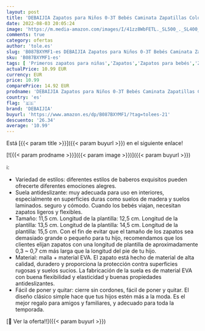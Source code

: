 ```yaml
---
layout: post
title: 'DEBAIJIA Zapatos para Niños 0-3T Bebés Caminata Zapatillas Color Sólido Malla Antideslizante Transpirable Ligero EVA Material Niños Niñas Rosa-17 '
date: 2022-08-03 20:05:24
image: 'https://m.media-amazon.com/images/I/41zz8WbFETL._SL500_._SL400_.jpg'
comments: true
category: ofertas
author: 'tole.es'
slug: 'B087BXYMF1-es DEBAIJIA Zapatos para Niños 0-3T Bebés Caminata Zapatillas...'
sku: 'B087BXYMF1-es'
tags: [ 'Primeros zapatos para niñas','Zapatos','Zapatos para bebés','Zapatos para niñas','Zapatos y complementos','debaijia','zapatos','🇪🇸', ]
actualPrice: 10.99 EUR
currency: EUR
price: 10.99
comparePrice: 14.92 EUR
prodname: 'DEBAIJIA Zapatos para Niños 0-3T Bebés Caminata Zapatillas Color Sólido Malla Antideslizante Transpirable Ligero EVA Material Niños Niñas Rosa-17 '
country: 'es'
flag: '🇪🇸'
brand: 'DEBAIJIA'
buyurl: 'https://www.amazon.es/dp/B087BXYMF1/?tag=tolees-21'
descuento: '26.34'
average: '10.99'
---
```


Está [{{< param title >}}]({{< param buyurl >}}) en el siguiente enlace!

[![{{< param prodname >}}]({{< param image >}})]({{< param buyurl >}})

ℹ️:

- Variedad de estilos: diferentes estilos de baberos exquisitos pueden ofrecerte diferentes emociones alegres.
- Suela antideslizante: muy adecuada para uso en interiores, especialmente en superficies duras como suelos de madera y suelos laminados. seguro y cómodo. Cuando los bebés viajan, necesitan zapatos ligeros y flexibles.
- Tamaño: 11,5 cm. Longitud de la plantilla: 12,5 cm. Longitud de la plantilla: 13,5 cm. Longitud de la plantilla: 14,5 cm. Longitud de la plantilla: 15,5 cm. Con el fin de evitar que el tamaño de los zapatos sea demasiado grande o pequeño para tu hijo, recomendamos que los clientes elijan zapatos con una longitud de plantilla de aproximadamente 0,3 ~ 0,7 cm más larga que la longitud del pie de tu hijo.
- Material: malla + material EVA. El zapato está hecho de material de alta calidad, duradero y proporciona la protección contra superficies rugosas y suelos sucios. La fabricación de la suela es de material EVA con buena flexibilidad y elasticidad y buenas propiedades antideslizantes.
- Fácil de poner y quitar: cierre sin cordones, fácil de poner y quitar. El diseño clásico simple hace que tus hijos estén más a la moda. Es el mejor regalo para amigos y familiares, y adecuado para toda la temporada.

[🛒 Ver la oferta!!]({{< param buyurl >}})
